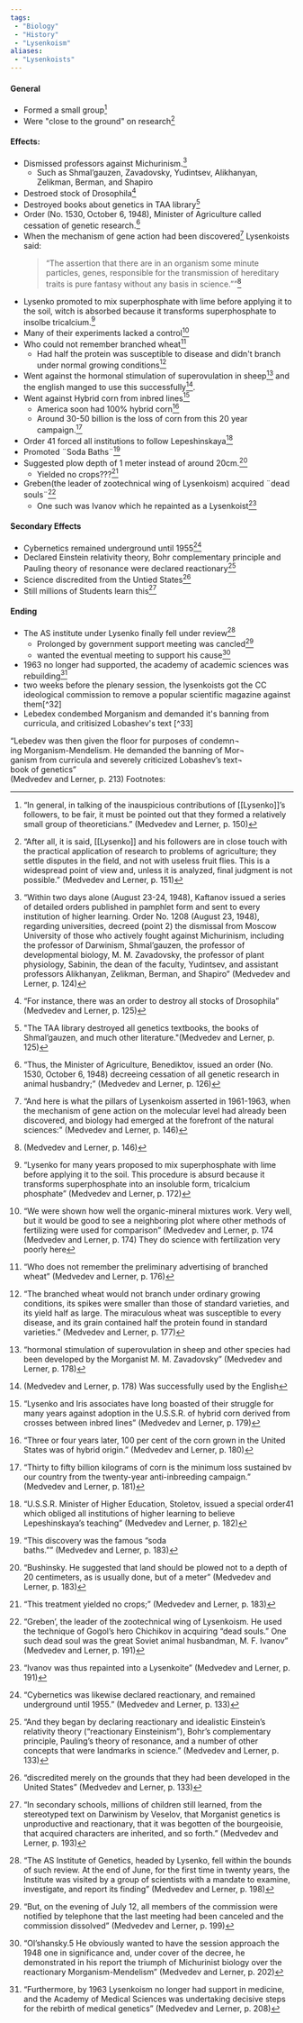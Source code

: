 ```yaml
---
tags:
 - "Biology"
 - "History"
 - "Lysenkoism"
aliases:
 - "Lysenkoists"
---
```

#### General
 - Formed a small group[^10]
 - Were "close to the ground" on research[^11]
#### Effects:
 - Dismissed professors against Michurinism.[^1]
	 - Such as Shmal’gauzen, Zavadovsky, Yudintsev, Alikhanyan, Zelikman, Berman, and Shapiro
 - Destroed stock of Drosophila[^2]
 - Destroyed books about genetics in TAA library[^3]
 - Order (No. 1530, October 6, 1948), Minister of Agriculture called cessation of genetic research.[^4]
 - When the mechanism of gene action had been discovered[^8] Lysenkoists said:
	 > “The assertion that there are in an organism some minute particles, genes, responsible for the transmission of hereditary traits is pure fantasy  without any basis in science.””[^9]
 - Lysenko promoted to mix superphosphate with lime before applying it to the soil, witch is absorbed because it transforms superphosphate to insolbe tricalcium.[^12]
 - Many of their experiments lacked a control[^13]
 - Who could not remember branched wheat[^14]
	 - Had half the protein was susceptible to disease and didn't branch under normal growing conditions[^15]
 - Went against the hormonal stimulation of superovulation in sheep[^16] and the english manged to use this successfully[^17].
 - Went against Hybrid corn from inbred lines[^18]
	 - America soon had 100% hybrid corn[^19]
	 - Around 30-50 billion is the loss of corn from this 20 year campaign.[^20]
 - Order 41 forced all institutions to follow Lepeshinskaya[^21]
 - Promoted ¨Soda Baths¨[^22]
 - Suggested plow depth of 1 meter instead of around 20cm.[^23]
	 - Yielded no crops???[^24]
 - Greben(the leader of zootechnical wing of Lysenkoism) acquired ¨dead souls¨[^25]
	 - One such was Ivanov which he repainted as a Lysenkoist[^26]
#### Secondary Effects
 - Cybernetics remained underground until 1955[^5]
 - Declared Einstein relativity theory, Bohr complementary principle and Pauling theory of resonance were declared reactionary[^6]
 - Science discredited from the Untied States[^7]
 - Still millions of Students learn this[^27]

#### Ending
 - The AS institute under Lysenko finally fell under review[^28]
	 - Prolonged by government support meeting was cancled[^29]
	 - wanted the eventual meeting to support his cause[^30]
 - 1963 no longer had supported, the academy of academic sciences was rebuilding[^31]
 - two weeks before the plenary session, the lysenkoists got the CC  ideological commission to remove a popular scientific magazine against them[^32]
 - Lebedex condembed Morganism and demanded it's banning from curricula, and critisized Lobashev's text [^33]

“Lebedev was then given the floor for purposes of condemn¬  
ing Morganism-Mendelism. He demanded the banning of Mor¬  
ganism from curricula and severely criticized Lobashev’s text¬  
book of genetics”  
(Medvedev and Lerner, p. 213)
Footnotes:

[^1]:“Within two days alone (August 23-24, 1948), Kaftanov  issued a series of detailed orders published in pamphlet form  and sent to every institution of higher learning. Order No.  1208 (August 23, 1948), regarding universities, decreed (point 2) the dismissal from Moscow University of those who actively fought against Michurinism, including the professor of  Darwinism, Shmal’gauzen, the professor of developmental  biology, M. M. Zavadovsky, the professor of plant physiology,  Sabinin, the dean of the faculty, Yudintsev, and assistant professors Alikhanyan, Zelikman, Berman, and Shapiro”  (Medvedev and Lerner, p. 124)

[^2]:“For instance, there was an order to destroy all  stocks of Drosophila”  (Medvedev and Lerner, p. 125)

[^3]:"The TAA library destroyed all genetics textbooks, the books of Shmal’gauzen, and much other literature."(Medvedev and Lerner, p. 125)

[^4]:“Thus, the Minister  of Agriculture, Benediktov, issued an order (No. 1530, October 6, 1948) decreeing cessation of all genetic research in  animal husbandry;” (Medvedev and Lerner, p. 126)

[^5]:“Cybernetics was likewise  declared reactionary, and remained underground until 1955.”  (Medvedev and Lerner, p. 133)

[^6]:“And they began by declaring reactionary and idealistic Einstein’s relativity theory (“reactionary Einsteinism”), Bohr’s complementary principle, Pauling’s theory of resonance, and a number of other concepts that were landmarks in science.”  (Medvedev and Lerner, p. 133)

[^7]:“discredited merely on the grounds that they had been developed in the United States”  (Medvedev and Lerner, p. 133)

[^8]:“And here is what the pillars of Lysenkoism asserted in 1961-1963, when the mechanism of gene action on the molecular level had already been discovered, and biology had emerged at the forefront of the natural sciences:”  (Medvedev and Lerner, p. 146)

[^9]:(Medvedev and Lerner, p. 146)

[^10]:“In general, in talking of the inauspicious contributions of  [[Lysenko]]’s followers, to be fair, it must be pointed out that they  formed a relatively small group of theoreticians.”  (Medvedev and Lerner, p. 150)

[^11]:“After all, it is said, [[Lysenko]] and his followers are in close touch with the practical application of research to problems of agriculture; they settle disputes in the field, and not with useless fruit flies. This is a widespread point of view and, unless it is analyzed, final judgment is not possible.” (Medvedev and Lerner, p. 151)

[^12]:“Lysenko for  many years proposed to mix superphosphate with lime before applying it to the soil. This procedure is absurd because it transforms superphosphate into an insoluble form, tricalcium phosphate”  (Medvedev and Lerner, p. 172)

[^13]: “We were shown how well the organic-mineral mixtures work. Very well, but it would be good to see a neighboring plot where other methods of fertilizing were used for comparison” (Medvedev and Lerner, p. 174 (Medvedev and Lerner, p. 174) They do science with fertilization very poorly here

[^14]:“Who does not remember the preliminary advertising of branched wheat” (Medvedev and Lerner, p. 176)

[^15]:“The branched wheat would not branch under ordinary growing conditions, its spikes were smaller than those of standard varieties, and its yield half as large. The miraculous wheat was susceptible to every disease, and its grain contained half the protein found in standard varieties.” (Medvedev and Lerner, p. 177)

[^16]:“hormonal stimulation of superovulation in sheep and other species had been developed by the Morganist M. M. Zavadovsky” (Medvedev and Lerner, p. 178)

[^17]:(Medvedev and Lerner, p. 178) Was successfully used by the English

[^18]:“Lysenko and Iris associates have long boasted of their struggle for many years against adoption in the U.S.S.R. of hybrid corn derived from crosses between inbred lines”  (Medvedev and Lerner, p. 179)

[^19]:“Three  or four years later, 100 per cent of the corn grown in the United States was of hybrid origin.” (Medvedev and Lerner, p. 180)

[^20]:“Thirty to fifty  billion kilograms of corn is the minimum loss sustained bv our country from the twenty-year anti-inbreeding campaign.” (Medvedev and Lerner, p. 181)

[^21]:“U.S.S.R. Minister of Higher Education, Stoletov, issued a special order41 which obliged all institutions of higher learning to believe Lepeshinskaya’s teaching” (Medvedev and Lerner, p. 182)

[^22]:“This discovery was the famous “soda  
baths.””  (Medvedev and Lerner, p. 183)

[^23]:“Bushinsky. He suggested that land should be plowed not to a depth of 20 centimeters, as is usually done, but of a meter” (Medvedev and Lerner, p. 183)

[^24]:“This treatment yielded no  crops;”  (Medvedev and Lerner, p. 183)

[^25]:“Greben’, the leader of the zootechnical wing of Lysenkoism. He used the technique of Gogol’s hero Chichikov in acquiring “dead souls.” One such dead soul was the great Soviet animal husbandman, M. F. Ivanov” (Medvedev and Lerner, p. 191)

[^26]:“Ivanov was thus repainted into a Lysenkoite”  (Medvedev and Lerner, p. 191)

[^27]:“In  secondary schools, millions of children still learned, from the stereotyped text on Darwinism by Veselov, that Morganist genetics is unproductive and reactionary, that it was begotten of the bourgeoisie, that acquired characters are inherited, and so forth.” (Medvedev and Lerner, p. 193)

[^28]:“The AS Institute of Genetics,  headed by Lysenko, fell within the bounds of such review.  At the end of June, for the first time in twenty years, the  Institute was visited by a group of scientists with a mandate  to examine, investigate, and report its finding”  (Medvedev and Lerner, p. 198)

[^29]:“But, on the evening of July 12, all members of the  commission were notified by telephone that the last meeting  had been canceled and the commission dissolved”  (Medvedev and Lerner, p. 199)

[^30]:“Ol’shansky.5 He obviously wanted  to have the session approach the 1948 one in significance and,  under cover of the decree, he demonstrated in his report the  triumph of Michurinist biology over the reactionary Morganism-Mendelism”  (Medvedev and Lerner, p. 202)

[^31]:“Furthermore, by 1963 Lysenkoism no longer had support in medicine, and the Academy of Medical Sciences was  undertaking decisive steps for the rebirth of medical genetics”  (Medvedev and Lerner, p. 208)

[^31]:“Two weeks before the plenary session, all of the  issue was removed from circulation at the order of the CC  ideological commission, barely two to three days after it had been consigned to the distributing agency. The CC agricultural secretary, Polyakov, who always complied with all Lysenkoite requests,” (Medvedev and Lerner, p. 208)

<!--stackedit_data:
eyJoaXN0b3J5IjpbLTYxNjc0MzY1Nyw3MzY5NjA0MzAsLTI2OT
I4NzI3NSwzMzk4NTEyOTldfQ==
-->
